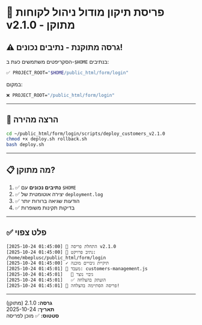 # 🚀 פריסת תיקון מודול ניהול לקוחות v2.1.0 - מתוקן

## ⚠️ גרסה מתוקנת - נתיבים נכונים!

הסקריפטים משתמשים כעת ב-`$HOME` בנתיבים:
```bash
✅ PROJECT_ROOT="$HOME/public_html/form/login"
```

במקום:
```bash
❌ PROJECT_ROOT="/public_html/form/login"
```

---

## 🚀 הרצה מהירה

```bash
cd ~/public_html/form/login/scripts/deploy_customers_v2.1.0
chmod +x deploy.sh rollback.sh
bash deploy.sh
```

---

## 📋 מה מתוקן?

1. ✅ **נתיבים נכונים** עם `$HOME`
2. ✅ יצירה אוטומטית של `deployment.log`
3. ✅ הודעות שגיאה ברורות יותר
4. ✅ בדיקות תקינות משופרות

---

## ✅ פלט צפוי

```
[2025-10-24 01:45:00] 🚀 התחלת פריסה v2.1.0
[2025-10-24 01:45:00] 📂 נתיב פרויקט: /home/mbeplusc/public_html/form/login
[2025-10-24 01:45:00] ✓ תיקיית גיבויים מוכנה
[2025-10-24 01:45:01] 📄 מעבד: customers-management.js
[2025-10-24 01:45:01]   💾 גיבוי נוצר
[2025-10-24 01:45:01]   ✅ הועתק בהצלחה
[2025-10-24 01:45:01] 🎉 פריסה הסתיימה בהצלחה!
```

---

**גרסה:** 2.1.0 (מתוקן)  
**תאריך:** 2025-10-24  
**סטטוס:** ✅ מוכן לפריסה
